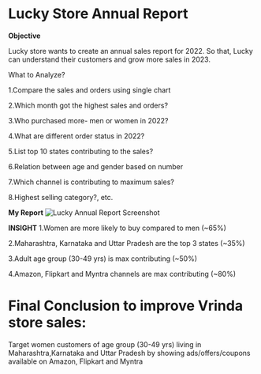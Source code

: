 <h1><b>Lucky Store Annual Report</b></h1>

__Objective__

Lucky store wants to create an annual sales report for 2022. So that, Lucky can understand their customers and grow more sales in 2023.

What to Analyze?

1.Compare the sales and orders using single chart

2.Which month got the highest sales and orders?

3.Who purchased more- men or women in 2022?

4.What are different order status in 2022?

5.List top 10 states contributing to the sales?

6.Relation between age and gender based on number

7.Which channel is contributing to maximum sales?

8.Highest selling category?, etc.

__My Report__
![Lucky Annual Report Screenshot](https://github.com/Abhay-kumar-10/Lucky-Store-Annual-Report-Excel/assets/174067313/34e1db9f-febe-4199-9076-5f5add9d894e)

__INSIGHT__
1.Women are more likely to buy compared to men (~65%)

2.Maharashtra, Karnataka and Uttar Pradesh are the top 3 states (~35%)

3.Adult age group (30-49 yrs) is max contributing (~50%)

4.Amazon, Flipkart and Myntra channels are max contributing (~80%)

<h1><b>Final Conclusion to improve Vrinda store sales:</b></h1>
Target women customers of age group (30-49 yrs) living in Maharashtra,Karnataka and Uttar Pradesh by showing ads/offers/coupons available on Amazon, Flipkart and Myntra



